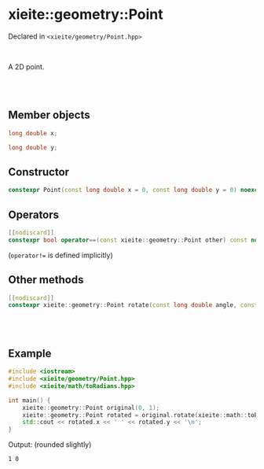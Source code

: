 # xieite::geometry::Point
Declared in `<xieite/geometry/Point.hpp>`

<br/>

A 2D point.

<br/><br/>

## Member objects
```cpp
long double x;
```
```cpp
long double y;
```

## Constructor
```cpp
constexpr Point(const long double x = 0, const long double y = 0) noexcept;
```

## Operators
```cpp
[[nodiscard]]
constexpr bool operator==(const xieite::geometry::Point other) const noexcept;
```
(`operator!=` is defined implicitly)

## Other methods
```cpp
[[nodiscard]]
constexpr xieite::geometry::Point rotate(const long double angle, const xieite::geometry::Point pivot = xieite::geometry::Point(0, 0)) const noexcept;
```

<br/><br/>

## Example
```cpp
#include <iostream>
#include <xieite/geometry/Point.hpp>
#include <xieite/math/toRadians.hpp>

int main() {
	xieite::geometry::Point original(0, 1);
	xieite::geometry::Point rotated = original.rotate(xieite::math::toRadians(90));
	std::cout << rotated.x << ' ' << rotated.y << '\n';
}
```
Output: (rounded slightly)
```
1 0
```
